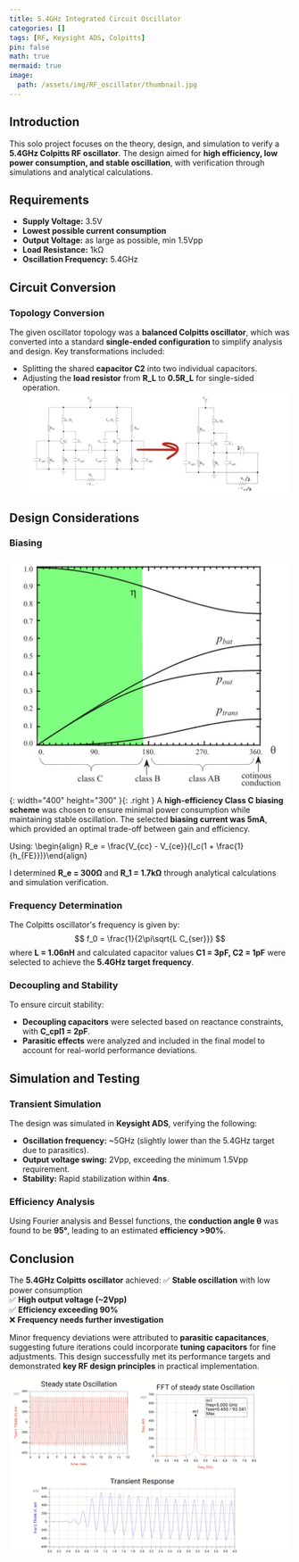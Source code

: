 ```yaml
---
title: 5.4GHz Integrated Circuit Oscillator
categories: []
tags: [RF, Keysight ADS, Colpitts]
pin: false
math: true
mermaid: true
image: 
  path: /assets/img/RF_oscillator/thumbnail.jpg
---
```


## Introduction

This solo project focuses on the theory, design, and simulation to verify a **5.4GHz Colpitts RF oscillator**. The design aimed for **high efficiency, low power consumption, and stable oscillation**, with verification through simulations and analytical calculations.

## Requirements

- **Supply Voltage:** 3.5V
- **Lowest possible current consumption**  
- **Output Voltage:** as large as possible, min 1.5Vpp  
- **Load Resistance:** 1kΩ  
- **Oscillation Frequency:** 5.4GHz  

## Circuit Conversion

### Topology Conversion
The given oscillator topology was a **balanced Colpitts oscillator**, which was converted into a standard **single-ended configuration** to simplify analysis and design. Key transformations included:
- Splitting the shared **capacitor C2** into two individual capacitors.
- Adjusting the **load resistor** from **R_L** to **0.5R_L** for single-sided operation.
![image](/assets/img/RF_oscillator/schematic_manipulation.jpeg)
## Design Considerations

### Biasing
![class_C](/assets/img/RF_oscillator/classes.jpg){: width="400" height="300" }{: .right }
A **high-efficiency Class C biasing scheme** was chosen to ensure minimal power consumption while maintaining stable oscillation. The selected **biasing current was 5mA**, which provided an optimal trade-off between gain and efficiency.


Using:
\begin{align}  R_e = \frac{V_{cc} - V_{ce}}{I_c(1 + \frac{1}{h_{FE}})}\end{align}

I determined **R_e = 300Ω** and **R_1 = 1.7kΩ** through analytical calculations and simulation verification.

### Frequency Determination
The Colpitts oscillator's frequency is given by:
$$ f_0 = \frac{1}{2\pi\sqrt{L C_{ser}}} $$
where **L = 1.06nH** and calculated capacitor values **C1 = 3pF, C2 = 1pF** were selected to achieve the **5.4GHz target frequency**.

### Decoupling and Stability
To ensure circuit stability:
- **Decoupling capacitors** were selected based on reactance constraints, with **C_cpl1 = 2pF**.
- **Parasitic effects** were analyzed and included in the final model to account for real-world performance deviations.

## Simulation and Testing

### Transient Simulation
The design was simulated in **Keysight ADS**, verifying the following:
- **Oscillation frequency:** ~5GHz (slightly lower than the 5.4GHz target due to parasitics).
- **Output voltage swing:** 2Vpp, exceeding the minimum 1.5Vpp requirement.
- **Stability:** Rapid stabilization within **4ns**.

### Efficiency Analysis
Using Fourier analysis and Bessel functions, the **conduction angle θ** was found to be **95°**, leading to an estimated **efficiency >90%**.

## Conclusion

The **5.4GHz Colpitts oscillator** achieved:
✅ **Stable oscillation** with low power consumption  
✅ **High output voltage (~2Vpp)**  
✅ **Efficiency exceeding 90%**  
❌ **Frequency needs further investigation**

Minor frequency deviations were attributed to **parasitic capacitances**, suggesting future iterations could incorporate **tuning capacitors** for fine adjustments. This design successfully met its performance targets and demonstrated **key RF design principles** in practical implementation.

![Simulation Result](/assets/img/RF_oscillator/sim_results.png)

